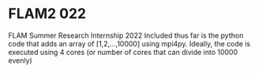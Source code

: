# FLAM2 022
 FLAM Summer Research Internship 2022
Included thus far is the python code that adds an array of [1,2,...,10000] using mpi4py.
Ideally, the code is executed using 4 cores (or number of cores that can divide into 10000 evenly)
